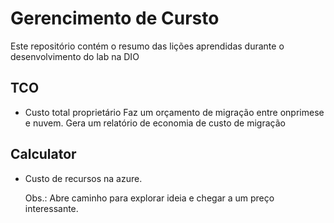 # Gerencimento de Cursto

Este repositório contém o resumo das lições aprendidas durante o desenvolvimento do lab na DIO


## TCO 
 - Custo total proprietário
   Faz um orçamento de migração entre onprimese e nuvem. Gera um relatório de economia de custo de migração

## Calculator
 - Custo de recursos na azure.

   Obs.: Abre caminho para explorar ideia e chegar a um preço interessante. 
